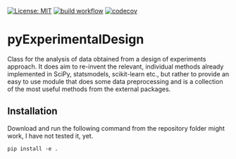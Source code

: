 [![License: MIT](https://img.shields.io/badge/License-MIT-blue.svg)](https://opensource.org/licenses/MIT)
[![build workflow](https://github.com/AlexanderSouthan/pyExperimentalDesign/actions/workflows/main.yml/badge.svg)](https://github.com/AlexanderSouthan/pyExperimentalDesign/actions/workflows/main.yml)
[![codecov](https://codecov.io/gh/AlexanderSouthan/pyExperimentalDesign/branch/master/graph/badge.svg?token=E17XE4FR6H)](https://codecov.io/gh/AlexanderSouthan/pyExperimentalDesign)

# pyExperimentalDesign

Class for the analysis of data obtained from a design of experiments approach. It does aim to re-invent the relevant, individual methods already implemented in SciPy, statsmodels, scikit-learn etc., but rather to provide an easy to use module that does some data preprocessing and is a collection of the most useful methods from the external packages. 

## Installation
Download and run the following command from the repository folder might work,
I have not tested it, yet.
```
pip install -e .
```
